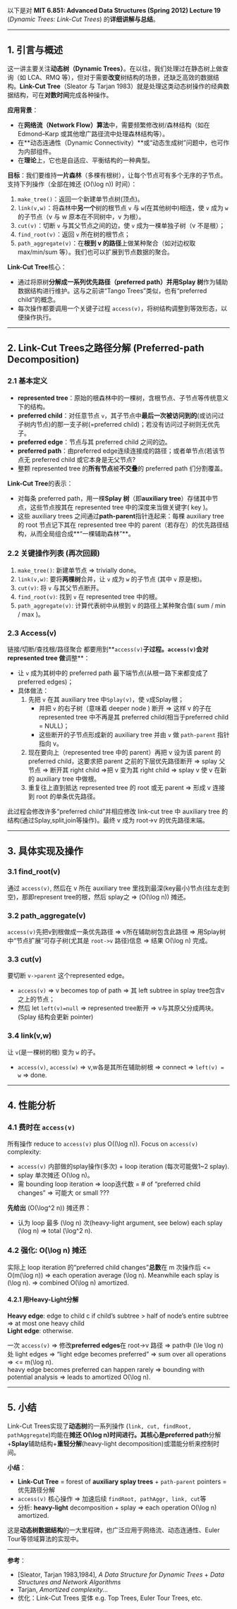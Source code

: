 以下是对 **MIT 6.851: Advanced Data Structures (Spring 2012) Lecture 19** (_Dynamic Trees: Link-Cut Trees_) 的**详细讲解与总结**。

---

## 1. 引言与概述

这一讲主要关注**动态树（Dynamic Trees）**。在以往，我们处理过在静态树上做查询（如 LCA、RMQ 等），但对于需要**改变**树结构的场景，还缺乏高效的数据结构。**Link-Cut Tree**（Sleator 与 Tarjan 1983）就是处理这类动态树操作的经典数据结构，可在**对数时间**完成各种操作。

**应用背景**：

- 在**网络流（Network Flow）算法**中，需要频繁修改树/森林结构（如在 Edmond–Karp 或其他增广路径流中处理森林结构等）。
- 在**动态连通性（Dynamic Connectivity）**或“动态生成树”问题中，也可作为内部组件。
- 在**理论**上，它也是自适应、平衡结构的一种典型。

**目标**：我们要维持**一片森林**（多棵有根树），让每个节点可有多个无序的子节点。支持下列操作（全部在摊还 \(O(\log n)\) 时间）：

1. `make_tree()`：返回一个新建单节点树(顶点)。
2. `link(v,w)`：将森林中**另一个**树的根节点 `v` 与 `w`(在其他树中)相连，使 `v` 成为 `w` 的子节点（v 与 w 原本在不同树中，v 为根）。
3. `cut(v)`：切断 `v` 与其父节点之间的边，使 `v` 成为一棵单独子树（v 不是根）；
4. `find_root(v)`：返回 `v` 所在树的根节点；
5. `path_aggregate(v)`：在**根到 v 的路径**上做某种聚合（如对边权取 max/min/sum 等）。我们也可以扩展到节点数据的聚合。

**Link-Cut Tree**核心：

- 通过将原树**分解成一系列优先路径（preferred path）**并用**Splay 树**作为辅助数据结构进行维护。这与之前讲“Tango Trees”类似，也有“preferred child”的概念。
- 每次操作都要调用一个关键子过程 `access(v)`，将树结构调整到等效形态，以便操作执行。

---

## 2. Link-Cut Trees之路径分解 (Preferred-path Decomposition)

### 2.1 基本定义

- **represented tree**：原始的根森林中的一棵树，含根节点、子节点等传统意义下的结构。
- **preferred child**：对任意节点 `v`，其子节点中**最后一次被访问到的**(或访问过子树内节点)的那一支子树(=preferred child)；若没有访问过子树则无优先子。
- **preferred edge**：节点与其 preferred child 之间的边。
- **preferred path**：由preferred edge连续连接成的路径；或者单节点(若该节点无 preferred child 或它本身是无父节点?
- 整颗 represented tree 的**所有节点**被**不交叠**的 preferred path 们分割覆盖。

**Link-Cut Tree**的表示：

- 对每条 preferred path，用一棵**Splay 树**（即**auxiliary tree**）存储其中节点，这些节点按其在 represented tree 中的深度来当做关键字( key )。
- 这些 auxiliary trees 之间通过**path-parent**指针连起来：每棵 auxiliary tree 的 root 节点记下其在 represented tree 中的 parent（若存在）的优先路径结构，从而全局组合成**“一棵辅助森林”**。

### 2.2 关键操作列表 (再次回顾)

1. `make_tree()`: 新建单节点 => trivially done。
2. `link(v,w)`: 要将**两棵树**合并，让 `v` 成为 `w` 的子节点 (其中 `v` 原是根)。
3. `cut(v)`: 将 `v` 与其父节点断开。
4. `find_root(v)`: 找到 `v` 在 represented tree 中的根。
5. `path_aggregate(v)`: 计算代表树中从根到 v 的路径上某种聚合值( sum / min / max )。

### 2.3 Access(v)

链接/切断/查找根/路径聚合 都要用到**`access(v)`**子过程。`access(v)`会对 represented tree 做**调整**：

- 让 `v` 成为其树中的 preferred path 最下端节点(从根一路下来都变成了preferred edges)；
- 具体做法：
  1. 先把 `v` 在其 auxiliary tree 中`Splay(v)`，使 `v`成Splay根；
     - 并把 `v` 的右子树（意味着 deeper node ) 断开 => 这样 v 的子在 represented tree 中不再是其 preferred child(相当于preferred child = NULL)；
     - 这些断开的子节点形成新的 auxiliary tree 并由 `v` 做 `path-parent` 指针指向 v。
  2. 现在要向上（represented tree 中的 parent）再把 v 设为该 parent 的 preferred child，这要求把 parent 之前的下层优先路径断开 => splay 父节点 => 断开其 right child =>把 v 变为其 right child => splay v 使 v 在新的 auxiliary tree 中做根。
  3. 重复往上直到抵达 represented tree 的 root 或无 parent => 形成 v 连接到 root 的单条优先路径。

此过程会修改许多“preferred child”并相应修改 link-cut tree 中 auxiliary tree 的结构(通过Splay,split,join等操作)。最终 v 成为 root->v 的优先路径末端。

---

## 3. 具体实现及操作

### 3.1 find_root(v)

通过 `access(v)`, 然后在 v 所在 auxiliary tree 里找到最深(key最小)节点(往左走到空)，那即represent tree的根，然后 splay之 => \(O(\log n)\) 摊还。

### 3.2 path_aggregate(v)

`access(v)`先把v到根做成一条优先路径 => v所在辅助树包含此路径 => 用Splay树中“节点扩展”可存子树(尤其是 `root->v` 路径)信息 => 结果 O(\log n) 完成。

### 3.3 cut(v)

要切断 `v->parent` 这个represented edge。

- `access(v)` => v becomes top of path => 其 left subtree in splay tree包含v之上的节点；
- 然后 let `left(v)=null` => represented tree断开 => v与其原父分成两块。(Splay 结构会更新 pointer)

### 3.4 link(v,w)

让 `v`(是一棵树的根) 变为 `w` 的子。

- `access(v)`, `access(w)` => v,w各是其所在辅助树根 => connect => `left(v) = w` => done.

---

## 4. 性能分析

### 4.1 费时在 `access(v)`

所有操作 reduce to `access(v)` plus O(\(\log n\)). Focus on `access(v)` complexity:

- `access(v)` 内部做的splay操作(多次) + loop iteration (每次可能做1~2 splay).
- splay 单次摊还 O(\log n)。
- 需 bounding loop iteration => loop迭代数 = # of “preferred child changes” => 可能大 or small ???

**先给出** \(O(\log^2 n)\) 摊还界：

- 认为 loop 最多 \(\log n\) 次(heavy-light argument, see below) each splay \(\log n\) => total \(\log^2 n\).

### 4.2 强化: O(\log n) 摊还

实际上 loop iteration 的“preferred child changes”**总数**在 m 次操作后 <= O(m\(\log n\)) => each operation average \(\log n\). Meanwhile each splay is \(\log n\). => combined O(\log n) amortized.

#### 4.2.1 用Heavy-Light分解

**Heavy edge**: edge to child c if child’s subtree > half of node’s entire subtree => at most one heavy child  
**Light edge**: otherwise.

一次 `access(v)` => 修改**preferred edges**在 root->v 路径 => path中 \(\le \log n\) 处 light edges => “light edge becomes preferred” => sum over all operations => <= m\(\log n\).  
heavy edge becomes preferred can happen rarely => bounding with potential analysis => leads to amortized O(\log n).

---

## 5. 小结

Link-Cut Trees实现了**动态树**的一系列操作 (`link, cut, findRoot, pathAggregate`)均能在**摊还 O(\log n)**时间进行。其核心是**preferred path**分解+**Splay**辅助结构+**重轻分解**(heavy-light decomposition)或潜能分析来控制时间。

**小结**：

- **Link-Cut Tree** = forest of **auxiliary splay trees** + `path-parent` pointers = 优先路径分解
- `access(v)` 核心操作 => 加速后续 `findRoot, pathAggr, link, cut`等
- 分析: **heavy-light** decomposition + splay => each operation O(\log n) amortized.

这是**动态树数据结构**的一大里程碑，也广泛应用于网络流、动态连通性、Euler Tour等领域算法的实现中。

---

**参考**：

- [Sleator, Tarjan 1983,1984], _A Data Structure for Dynamic Trees_ + _Data Structures and Network Algorithms_
- Tarjan, _Amortized complexity..._
- 优化：Link-Cut Trees 变体 e.g. Top Trees, Euler Tour Trees, etc.
